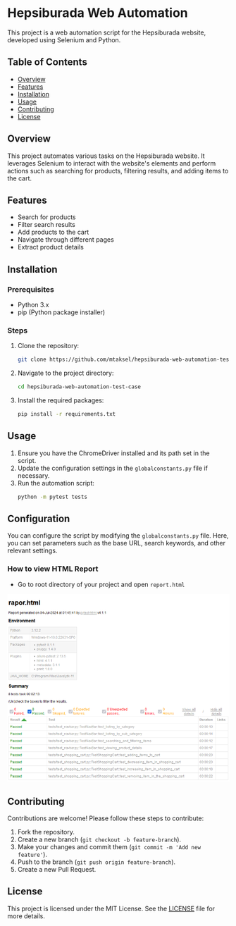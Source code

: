# Hepsiburada Web Automation

This project is a web automation script for the Hepsiburada website, developed using Selenium and Python.

## Table of Contents

- [Overview](#overview)
- [Features](#features)
- [Installation](#installation)
- [Usage](#usage)
- [Contributing](#contributing)
- [License](#license)

## Overview

This project automates various tasks on the Hepsiburada website. It leverages Selenium to interact with the website's elements and perform actions such as searching for products, filtering results, and adding items to the cart.

## Features

- Search for products
- Filter search results
- Add products to the cart
- Navigate through different pages
- Extract product details

## Installation

### Prerequisites

- Python 3.x
- pip (Python package installer)

### Steps

1. Clone the repository:
    ```bash
    git clone https://github.com/mtaksel/hepsiburada-web-automation-test-case.git
    ```
2. Navigate to the project directory:
    ```bash
    cd hepsiburada-web-automation-test-case
    ```
3. Install the required packages:
    ```bash
    pip install -r requirements.txt
    ```

## Usage

1. Ensure you have the ChromeDriver installed and its path set in the script.
2. Update the configuration settings in the `globalconstants.py` file if necessary.
3. Run the automation script:
    ```bash
    python -m pytest tests
    ```

## Configuration

You can configure the script by modifying the `globalconstants.py` file. Here, you can set parameters such as the base URL, search keywords, and other relevant settings.

### How to view HTML Report
* Go to root directory of your project and open `report.html`

![Hepsiburada Web Automation Test Result](./images/test_reports.png?raw=true "Hepsiburada Web Automation HTML Test Report")

## Contributing

Contributions are welcome! Please follow these steps to contribute:

1. Fork the repository.
2. Create a new branch (`git checkout -b feature-branch`).
3. Make your changes and commit them (`git commit -m 'Add new feature'`).
4. Push to the branch (`git push origin feature-branch`).
5. Create a new Pull Request.

## License

This project is licensed under the MIT License. See the [LICENSE](LICENSE) file for more details.
